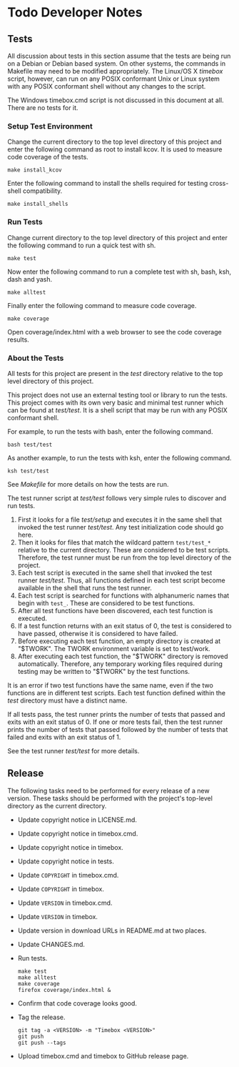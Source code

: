 Todo Developer Notes
====================

Tests
-----
All discussion about tests in this section assume that the tests are
being run on a Debian or Debian based system. On other systems, the
commands in Makefile may need to be modified appropriately. The Linux/OS
X *timebox* script, however, can run on any POSIX conformant Unix or
Linux system with any POSIX conformant shell without any changes to the
script.

The Windows timebox.cmd script is not discussed in this document at all.
There are no tests for it.

### Setup Test Environment ###
Change the current directory to the top level directory of this project
and enter the following command as root to install kcov. It is used to
measure code coverage of the tests.

    make install_kcov

Enter the following command to install the shells required for testing
cross-shell compatibility.
	
	make install_shells

### Run Tests ###
Change current directory to the top level directory of this project and
enter the following command to run a quick test with sh.

	make test

Now enter the following command to run a complete test with sh, bash,
ksh, dash and yash.

	make alltest

Finally enter the following command to measure code coverage.

    make coverage

Open coverage/index.html with a web browser to see the code coverage
results.

### About the Tests ###
All tests for this project are present in the *test* directory relative
to the top level directory of this project.

This project does not use an external testing tool or library to run the
tests. This project comes with its own very basic and minimal test
runner which can be found at *test/test*. It is a shell script that may
be run with any POSIX conformant shell.

For example, to run the tests with bash, enter the following command.

    bash test/test

As another example, to run the tests with ksh, enter the following
command.

    ksh test/test

See *Makefile* for more details on how the tests are run.

The test runner script at *test/test* follows very simple rules to
discover and run tests.

  1. First it looks for a file *test/setup* and executes it in the same
     shell that invoked the test runner *test/test*. Any test
     initialization code should go here.
  2. Then it looks for files that match the wildcard pattern `test/test_*`
     relative to the current directory. These are considered to be test
     scripts. Therefore, the test runner must be run from the top level
     directory of the project.
  2. Each test script is executed in the same shell that invoked the
     test runner *test/test*. Thus, all functions defined in each test
     script become available in the shell that runs the test runner.
  3. Each test script is searched for functions with alphanumeric names
     that begin with `test_`. These are considered to be test functions.
  4. After all test functions have been discovered, each test function is
     executed.
  5. If a test function returns with an exit status of 0, the test is
     considered to have passed, otherwise it is considered to
     have failed.
  6. Before executing each test function, an empty directory is created
     at "$TWORK". The TWORK environment variable is set to test/work.
  7. After executing each test function, the "$TWORK" directory is
     removed automatically. Therefore, any temporary working files
     required during testing may be written to "$TWORK" by the test
     functions.

It is an error if two test functions have the same name, even if the two
functions are in different test scripts. Each test function defined
within the *test* directory must have a distinct name.

If all tests pass, the test runner prints the number of tests that
passed and exits with an exit status of 0. If one or more tests fail,
then the test runner prints the number of tests that passed followed by
the number of tests that failed and exits with an exit status of 1.

See the test runner *test/test* for more details.


Release
-------
The following tasks need to be performed for every release of a new
version. These tasks should be performed with the project's top-level
directory as the current directory.

  - Update copyright notice in LICENSE.md.
  - Update copyright notice in timebox.cmd.
  - Update copyright notice in timebox.
  - Update copyright notice in tests.
  - Update `COPYRIGHT` in timebox.cmd.
  - Update `COPYRIGHT` in timebox.
  - Update `VERSION` in timebox.cmd.
  - Update `VERSION` in timebox.
  - Update version in download URLs in README.md at two places.
  - Update CHANGES.md.
  - Run tests.

        make test
        make alltest
        make coverage
        firefox coverage/index.html &

  - Confirm that code coverage looks good.
  - Tag the release.

        git tag -a <VERSION> -m "Timebox <VERSION>"
        git push
        git push --tags

  - Upload timebox.cmd and timebox to GitHub release page.
